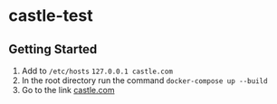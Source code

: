 # castle-test

## Getting Started

1. Add to `/etc/hosts` `127.0.0.1 castle.com`
2. In the root directory run the command `docker-compose up --build`
3. Go to the link [castle.com](http://crud-app.com/)

